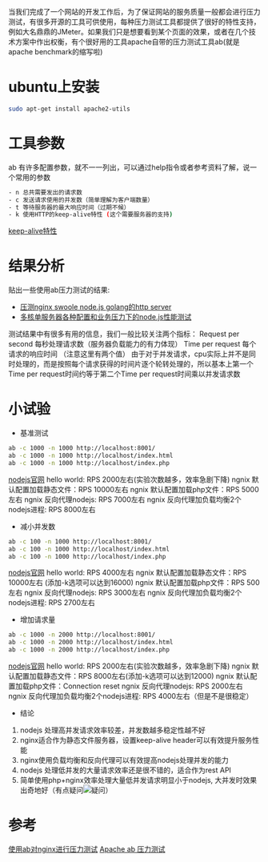 当我们完成了一个网站的开发工作后，为了保证网站的服务质量一般都会进行压力测试，有很多开源的工具可供使用，每种压力测试工具都提供了很好的特性支持，例如大名鼎鼎的JMeter。如果我们只是想要看到某个页面的效果，或者在几个技术方案中作出权衡，有个很好用的工具apache自带的压力测试工具ab(就是apache benchmark的缩写啦)
# ubuntu上安装

``` sh
sudo apt-get install apache2-utils
```
# 工具参数

ab 有许多配置参数，就不一一列出，可以通过help指令或者参考资料了解，说一个常用的参数

``` sh
- n 总共需要发出的请求数
- c 发送请求使用的并发数（简单理解为客户端数量）
- t 等待服务器的最大响应时间（过期不候）
- k 使用HTTP的keep-alive特性 (这个需要服务器的支持)
```

[keep-alive特性](http://blog.sina.com.cn/s/blog_564fc50a0100n7r6.html)
# 结果分析

贴出一些使用ab压力测试的结果:
- [压测nginx swoole node.js golang的http server](https://github.com/matyhtf/swoole/blob/master/wiki/bench.md)
- [多核单服务器各种配置和业务压力下的node.js性能测试  ](http://snoopyxdy.blog.163.com/blog/static/6011744020117315192204/)

测试结果中有很多有用的信息，我们一般比较关注两个指标：
Request per second 每秒处理请求数（服务器负载能力的有力体现）
Time per request 每个请求的响应时间 （注意这里有两个值）
由于对于并发请求，cpu实际上并不是同时处理的，而是按照每个请求获得的时间片逐个轮转处理的，所以基本上第一个Time per request时间约等于第二个Time per request时间乘以并发请求数
# 小试验
- 基准测试

``` sh
ab -c 1000 -n 1000 http://localhost:8001/
ab -c 1000 -n 1000 http://localhost/index.html
ab -c 1000 -n 1000 http://localhost/index.php
```

[nodejs官网](http://nodejs.org/) hello world: RPS 2000左右(实验次数越多，效率急剧下降)
ngnix 默认配置加载静态文件：RPS 10000左右
ngnix 默认配置加载php文件：RPS 5000左右
ngnix 反向代理nodejs: RPS 7000左右
ngnix 反向代理加负载均衡2个nodejs进程: RPS 8000左右
- 减小并发数

``` sh
ab -c 100 -n 1000 http://localhost:8001/
ab -c 100 -n 1000 http://localhost/index.html
ab -c 100 -n 1000 http://localhost/index.php
```

[nodejs官网](http://nodejs.org/) hello world: RPS 4000左右
ngnix 默认配置加载静态文件：RPS 10000左右 (添加-k选项可以达到16000)
ngnix 默认配置加载php文件：RPS 500左右
ngnix 反向代理nodejs: RPS 3000左右
ngnix 反向代理加负载均衡2个nodejs进程: RPS 2700左右
- 增加请求量

``` sh
ab -c 1000 -n 2000 http://localhost:8001/
ab -c 1000 -n 2000 http://localhost/index.html
ab -c 1000 -n 2000 http://localhost/index.php
```

[nodejs官网](http://nodejs.org/) hello world: RPS 2000左右(实验次数越多，效率急剧下降)
ngnix 默认配置加载静态文件：RPS  8000左右(添加-k选项可以达到12000)
ngnix 默认配置加载php文件：Connection reset
ngnix 反向代理nodejs: RPS 2000左右
ngnix 反向代理加负载均衡2个nodejs进程: RPS 4000左右（但是不是很稳定）
- 结论
1. nodejs 处理高并发请求效率较差，并发数越多稳定性越不好
2. nginx适合作为静态文件服务器，设置keep-alive header可以有效提升服务性能
3. nginx使用负载均衡和反向代理可以有效提高nodejs处理并发的能力
4. nodejs 处理低并发的大量请求效率还是很不错的，适合作为rest API
5. 简单使用php+nginx效率处理大量低并发请求明显小于nodejs, 大并发时效果出奇地好（有点疑问![疑问](http://mat1.gtimg.com/www/mb/images/face/32.gif)）
# 参考

[使用ab对nginx进行压力测试](http://www.nginx.cn/110.html)
[Apache ab 压力测试](http://leepiao.blog.163.com/blog/static/485031302010234352282/)
